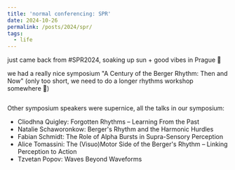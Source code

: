 ```yaml
---
title: 'normal conferencing: SPR'
date: 2024-10-26
permalink: /posts/2024/spr/
tags:
  - life
---
```



just came back from #SPR2024, soaking up sun + good vibes in Prague 🌟

we had a really nice symposium "A Century of the Berger Rhythm: Then and Now" 
(only too short, we need to do a longer rhythms workshop somewhere 🙂)

<img src="{{ base_path }}/images/2024_talk_spr2.jpg" alt="" style="max-width: 100%; height: auto;">

Other symposium speakers were supernice, all the talks in our symposium:
<ul>
<li>Cliodhna Quigley: Forgotten Rhythms – Learning From the Past</li>
<li>Natalie Schaworonkow: Berger's Rhythm and the Harmonic Hurdles</li>
<li>Fabian Schmidt: The Role of Alpha Bursts in Supra-Sensory Perception</li>
<li>Alice Tomassini: The (Visuo)Motor Side of the Berger's Rhythm – Linking Perception to Action</li>
<li>Tzvetan Popov: Waves Beyond Waveforms</li>
</ul>

